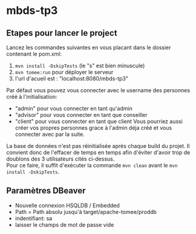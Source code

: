 # mbds-tp3

## Etapes pour lancer le project
Lancez les commandes suivantes en vous placant dans le dossier contenant le pom.xml:
1) `mvn install -DskipTests` (le "s" est bien minuscule)
2) `mvn tomee:run` pour déployer le serveur
3) l'url d'acueil est : "localhost:8080/mbds-tp3"

Par défaut vous pouvez vous connecter avec le username des personnes créé à l'initialisation:
- "admin" pour vous connecter en tant qu'admin
- "advisor" pour vous connecter en tant que conseiller
- "client" pour vous connecter en tant que client
Vous pourriez aussi créer vos propres personnes grace à l'admin déja créé et vous connecter avec par la suite.

La base de données n'est pas réinitialisée après chaque build du projet. Il convient donc de l'effacer de temps en temps afin d'éviter d'avoir trop de doublons des 3 utilisateurs cités ci-dessus.<br/>
Pour ce faire, il suffit d'exécuter la commande `mvn clean` avant le `mvn install -DskipTests`.

## Paramètres DBeaver
- Nouvelle connexion HSQLDB / Embedded
- Path = Path absolu jusqu'à target/apache-tomee/proddb
- indentifiant: sa
- laisser le champs de mot de passe vide
